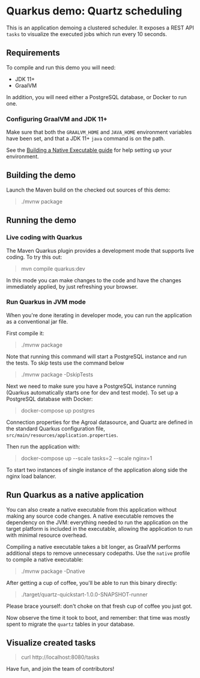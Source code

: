 # Quarkus demo: Quartz scheduling

This is an application demoing a clustered scheduler.
It exposes a REST API `tasks` to visualize the executed jobs which run every 10 seconds. 

## Requirements

To compile and run this demo you will need:

- JDK 11+
- GraalVM

In addition, you will need either a PostgreSQL database, or Docker to run one.

### Configuring GraalVM and JDK 11+

Make sure that both the `GRAALVM_HOME` and `JAVA_HOME` environment variables have
been set, and that a JDK 11+ `java` command is on the path.

See the [Building a Native Executable guide](https://quarkus.io/guides/building-native-image)
for help setting up your environment.

## Building the demo

Launch the Maven build on the checked out sources of this demo:

> ./mvnw package

## Running the demo

### Live coding with Quarkus

The Maven Quarkus plugin provides a development mode that supports
live coding. To try this out:

>  mvn compile quarkus:dev

In this mode you can make changes to the code and have the changes immediately applied, by just refreshing your browser.

### Run Quarkus in JVM mode

When you're done iterating in developer mode, you can run the application as a
conventional jar file.

First compile it:

> ./mvnw package

Note that running this command will start a PostgreSQL instance and run the tests. To skip tests use the command below

> ./mvnw package -DskipTests

Next we need to make sure you have a PostgreSQL instance running (Quarkus automatically starts one for dev and test mode). To set up a PostgreSQL database with Docker:

> docker-compose up postgres

Connection properties for the Agroal datasource, and Quartz are defined in the standard Quarkus configuration file,
`src/main/resources/application.properties`.

Then run the application with:

> docker-compose up --scale tasks=2 --scale nginx=1

To start two instances of single instance of the application along side the nginx load balancer.

## Run Quarkus as a native application

You can also create a native executable from this application without making any
source code changes. A native executable removes the dependency on the JVM:
everything needed to run the application on the target platform is included in
the executable, allowing the application to run with minimal resource overhead.

Compiling a native executable takes a bit longer, as GraalVM performs additional
steps to remove unnecessary codepaths. Use the  `native` profile to compile a
native executable:

> ./mvnw package -Dnative

After getting a cup of coffee, you'll be able to run this binary directly:

> ./target/quartz-quickstart-1.0.0-SNAPSHOT-runner

Please brace yourself: don't choke on that fresh cup of coffee you just got.

Now observe the time it took to boot, and remember: that time was mostly spent to migrate the `quartz` tables in your database.

## Visualize created tasks

> curl http://localhost:8080/tasks

Have fun, and join the team of contributors!
